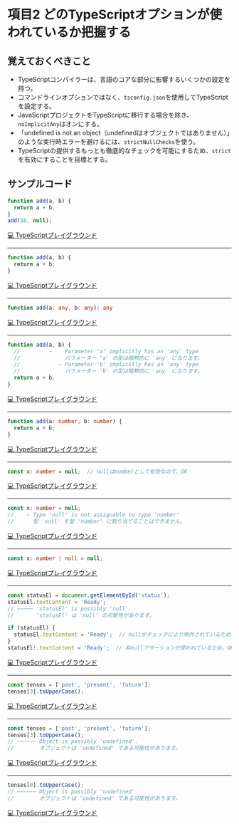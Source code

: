 # 項目2  どのTypeScriptオプションが使われているか把握する

## 覚えておくべきこと

* TypeScriptコンパイラーは、言語のコアな部分に影響するいくつかの設定を持つ。
* コマンドラインオプションではなく、`tsconfig.json`を使用してTypeScriptを設定する。
* JavaScriptプロジェクトをTypeScriptに移行する場合を除き、`noImplicitAny`はオンにする。
* 「undefined is not an object（undefinedはオブジェクトではありません）」のような実行時エラーを避けるには、`strictNullChecks`を使う。
* TypeScriptの提供するもっとも徹底的なチェックを可能にするため、`strict`を有効にすることを目標とする。

## サンプルコード

```ts
function add(a, b) {
  return a + b;
}
add(10, null);
```

[💻 TypeScriptプレイグラウンド](https://www.typescriptlang.org/ja/play/?ts=5.8.2#code/GYVwdgxgLglg9mABAQwCaoBTIDSIEYCUiA3gFCKIBOAplCJUsogNT4DcpAvqWpgIwAGXGBAAbUQTZA)

----

```ts
function add(a, b) {
  return a + b;
}
```

[💻 TypeScriptプレイグラウンド](https://www.typescriptlang.org/ja/play/?ts=5.8.2#code/GYVwdgxgLglg9mABAQwCaoBTIDSIEYCUiA3gFCKIBOAplCJUsogNT4DcpAvkA)

----

```ts
function add(a: any, b: any): any
```

[💻 TypeScriptプレイグラウンド](https://www.typescriptlang.org/ja/play/?ts=5.8.2#code/GYVwdgxgLglg9mABAQwCaoBTIFwrATwBpEAjXZAgSnIKA)

----

```ts
function add(a, b) {
  //         ~    Parameter 'a' implicitly has an 'any' type
  //              パラメーター 'a' の型は暗黙的に 'any' になります。
  //            ~ Parameter 'b' implicitly has an 'any' type
  //              パラメーター 'b' の型は暗黙的に 'any' になります。
  return a + b;
}
```

[💻 TypeScriptプレイグラウンド](https://www.typescriptlang.org/ja/play/?ts=5.8.2#code/GYVwdgxgLglg9mABAQwCaoBTIDSIEYCUiA3gFCKID0lFtdAfnQArIBOyAtgKZReuIByZAMQwOABwA2MCDCiSAnogAWyAM4okQsApFQF4ruSo06ZuoEWGQJcMgQ4ZAPwyB+hjuDhiQHYMgaPVA9gyB0s0CbeYAhboDWDC46IkGAVgyAUQyAfgyAmgyAQAzG1ObmjCzs3Lz8AngiYlIycooq6pqhuoj6hsmmqWbW9k6Cee7e-sEV4dHxSRSsPCCsSMiIANT4ANykAL5AA)

----

```ts
function add(a: number, b: number) {
  return a + b;
}
```

[💻 TypeScriptプレイグラウンド](https://www.typescriptlang.org/ja/play/?ts=5.8.2#code/GYVwdgxgLglg9mABAQwCaoBTIFyLCAWwCMBTAJwBpEjd9jyBKRAbwChFEySoQyllEAamoBuVgF8gA)

----

```ts
const x: number = null;  // nullはnumberとして有効なので、OK
```

[💻 TypeScriptプレイグラウンド](https://www.typescriptlang.org/ja/play/?ts=5.8.2#code/MYewdgzgLgBAHgLhmArgWwEYFMBOMC8yKANsQNwwwD0VRpg9gyqa6AWDIOoMgZgyCQ5oJ1KgVgyA7BkDmDIEAGAPIBpIA)

----

```ts
const x: number = null;
//    ~ Type 'null' is not assignable to type 'number'
//      型 'null' を型 'number' に割り当てることはできません。
```

[💻 TypeScriptプレイグラウンド](https://www.typescriptlang.org/ja/play/?ts=5.8.2#code/MYewdgzgLgBAHgLhmArgWwEYFMBOMC8yKANsQNwBQA9FTHTAH4wAqAngA5YwDkqp3MAJYRkIWAEMIEQQHMw4jMS5QQMKBy6902HN2q16dQNHqPPsQGAkhhNbMuAYGsGQE5KgKIZAyvqAzBkDRDIGUGQBYMgewZAcwZAWQZAPwZAbQZAZIZAIAYgA)

----

```ts
const x: number | null = null;
```

[💻 TypeScriptプレイグラウンド](https://www.typescriptlang.org/ja/play/?ts=5.8.2#code/MYewdgzgLgBAHgLhmArgWwEYFMBOMA+yKANsTALxGkDcQA)

----

```ts
const statusEl = document.getElementById('status');
statusEl.textContent = 'Ready';
// ~~~~~ 'statusEl' is possibly 'null'.
//       'statusEl' は 'null' の可能性があります。

if (statusEl) {
  statusEl.textContent = 'Ready';  // nullがチェックにより除外されているため、OK
}
statusEl!.textContent = 'Ready';  // 非nullアサーションが使われているため、OK
```

[💻 TypeScriptプレイグラウンド](https://www.typescriptlang.org/ja/play/?ts=5.8.2#code/MYewdgzgLgBNCGUCuECiAbGBeGATEwSAtgKZhQB0A5iVBiaeQEICeAkrgBQDkCyE3AJQBuAFB8UGClBIAPKAGFwM8thjcASiXi4W3MQHoDMAH5mz6iWnTcYASwgwADiAgQ7AI3Qt1YJOhsKUSMYULDLKERJGxhAewZffxjAOwZAe+VAX4DAcgNAGQZAIQZAKIZAPwZATQZAIAZRUTsAMxhOKwxBGABvUVC69Gk5RWUyWBxNbV19UJC-AKzAQYZAcoZAYYZAeoZAawZACIY8wBM0wDRNQFUGQBiGQDMGQBEGQGiGQH0GQECGQEAGAHkAaVEAX3FI-gwAQg75JXIetX6dPWFh4yAPXTRuhAEUMgFaGQA-DIB2hkA5wyAZ4YsoB-eUA8Qy7Q6nS5XIA)

----

```ts
const tenses = ['past', 'present', 'future'];
tenses[3].toUpperCase();
```

[💻 TypeScriptプレイグラウンド](https://www.typescriptlang.org/ja/play/?ts=5.8.2#code/MYewdgzgLgBFCml4RgXhgbQOQAcCG0WANDLgE7KJTGkBmArlPRVgLoDcAUAkhBgMysAdFBABVHDnhkAwgXgAKAJTsgA)

----

```ts
const tenses = ['past', 'present', 'future'];
tenses[3].toUpperCase();
// ~~~~~~ Object is possibly 'undefined'.
//        オブジェクトは 'undefined' である可能性があります。
```

[💻 TypeScriptプレイグラウンド](https://www.typescriptlang.org/ja/play/?ts=5.8.2#code/MYewdgzgLgBFCml4RgXhgbQOQAcCG0WANDLgE7KJTGkBmArlPRVgLoDcAUAkhBgMysAdFBABVHDnhkAwgXgAKAJRcA9KpgA-bTpgB5AEYAreMFgBLFDhAQI5gwBsAnqXpgAJvFrmw8d1iFOdRgQ0JDAKoZANYZADoZAcoZAeoZACYZAewZXDy8fPywYQHMGQCEGQGiGQHvlQF+AwHIDQBkGPMAohkA-BkBNBkAgBiA)

----

```ts
tenses[0].toUpperCase();
// ~~~~~~ Object is possibly 'undefined'.
//        オブジェクトは 'undefined' である可能性があります。
```

[💻 TypeScriptプレイグラウンド](https://www.typescriptlang.org/ja/play/?ts=5.8.2#code/C4UwdgziENoAwF0B0wD2BVADpkAnAwgIZQAUAlANwBQA9DQAQB+zL9A8gEYBWIAxsPQCWEeplQQIgjgBsAnvQDkAVzAATEADNBYEKoVJaDesZP1AVQyA1hkAdDIHKGQPUMgCYZA9gyKV6rTr31A5gyAhBkDRDID3yoC-AYDkBoAyDL6AUQyAfgyAmgyAQAxAA)
